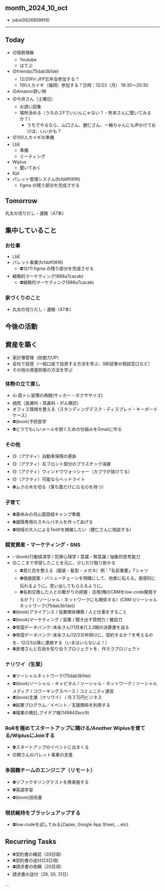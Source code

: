month_2024_10_oct
---
- jobs(06268598f8)
---

## Today
- 🟡情勢理解
  - Youtube
  - はてぶ
- 🟡friends(75dab3b1de)
  - 12/20Fri JFP忘年会参加する？
  - 100人カイギ（福岡）参加する？日時：12/23（月） 18:30〜20:30
- 🟡Amazon買い物
- 🟡今井さん（土曜日）
  - お誘い招集
  - 場所決める（うちの２Fでいいんじゃない？・熊本さんに聞いてみるか？）
    - うちでやるなら、山口さん、健仁さん、一輪ちゃんにも声かけておけば、いいかも？
- 🟡100人カイギの準備
- LbE
  - 準備
  - ミーティング
- Wiplus
  - 聞いておく
- Kpt
- パレット管理システム(fcfddf06f6)
  - figma の残り部分を完成させる

## Tomorrow
丸太の伐りだし・運搬（47本）

## 集中していること
### お仕事
- LbE
- パレット事業(fcfddf06f6)
  - ⛔️12/11 figma の残り部分を完成させる
- 戦略的マーケティング(888a7cacab)
  - ⛔️戦略的マーケティング(888a7cacab)

### 家づくりのこと
- 丸太の伐りだし・運搬（47本）

## 今後の活動
## 資産を築く
- 家計簿管理（防御力UP）
- 会社で投資（一般口座で投資する方法を学ぶ、SBI証券の相談窓口など）
- その他の資産防衛の方法を学ぶ

### 体勢の立て直し
- 👍 筋トレ習慣の再開(サッカー・ボクササイズ)
- 病院（皮膚科・耳鼻科・がん検診）
- オフィス環境を整える（スタンディングデスク・ディスプレイ・キーボードケース）
- ⛔️(book)予防医学
- ⛔️どうでもいいメールを捌くための仕組みをGmailに作る

### その他
- 🟡（アクティ）自動車保険の更新
- 🟡（アクティ）左フロント部分のプラスチック溶接
- 🟡（アクティ）ウィンドウウォッシャー（カプラが抜けてる）
- 🟡（アクティ）可能ならヘッドライト
- ⛔️ムクの木を切る（落ち葉だけになるのを待つ）

### 子育て
- ⛔️春休みの月山富田城キャンプ準備
- ⛔️雄陽専用のスキルパネルを作ってあげる
- ⛔️地域の大人によるTedXを開催したい（健仁さんに相談する）

### 錯覚資産・マーケティング・SNS
- ✅(book)行動経済学 / 犯罪心理学 / 意識・無意識 / 抽象的思考能力
- 🟡ここまで学習したことを元に、少しだけ取り掛かる
  - ⛔️見た目を整える（服装・髪型・メガネ）例：「名前重要」Tシャツ
  - ⛔️価値提案・バリューチェーンを明確にして、他者に伝える。直感的に伝わるように。思い出してもらえるように。
  - ⛔️名刺交換した人との繋がりの把握・活用(俺のCRMをlow-code開発するか？)（ソーシャル・ネットワークにも関係する）(CRM )(ソーシャルネットワーク(75dab3b1de))
- ⛔️(book)アライアンス / 協業関係構築 / 人と仕事をすること
- ⛔️(book)マーケティング / 営業 / 聞き出す質問力 / 雑談力
- ⛔️帝国データバンク::末永さん(11月末)1,2,3期の決算書を送る
- ⛔️帝国データバンク::末永さん(12/23)年明けに、契約するか？を考えるのを、12/23以降に連絡する（いまはいらないよ！）
- ⛔️倉増さんと石垣を知り合うプロジェクトを、作ろうプロジェクト

### ナリワイ（生業）
- ⛔️ソーシャルネットワーク(75dab3b1de)
- ⛔️(book)ソーシャル・キャピタル / ソーシャル・ネットワーク / ソーシャルメディア / コワーキングスペース / コミュニティ運営
- ⛔️(book)生業（ナリワイ） / 月３万円ビジネス
- ⛔️起業プログラム／イベント／支援関係を利用する
- ⛔️複業の検討_アイデア帳(149842bcc9)

### RoRを極めてスタートアップに賭ける/Another Wiplusを育てる/WiplusにJoinする
- ⛔️スタートアップのイベントに出まくる
- 🟡関さんのパレット事業の支援

### 多国籍チームのエンジニア（リモート）
- ⛔️リファクタリングテストを再実施する
- ⛔️英語学習
- ⛔️(book)技術書

### 現状維持をブラッシュアップする
- ⛔️low-codeを試してみる(Zapier, Google App Sheet, ...etc)

## Recurring Tasks
- ❌契約書の確認（20日頃）
- ❌契約書の送付(23日頃)
- ⛔️請求書の依頼（20日頃）
- 請求書の送付（29, 30, 31日）






















...